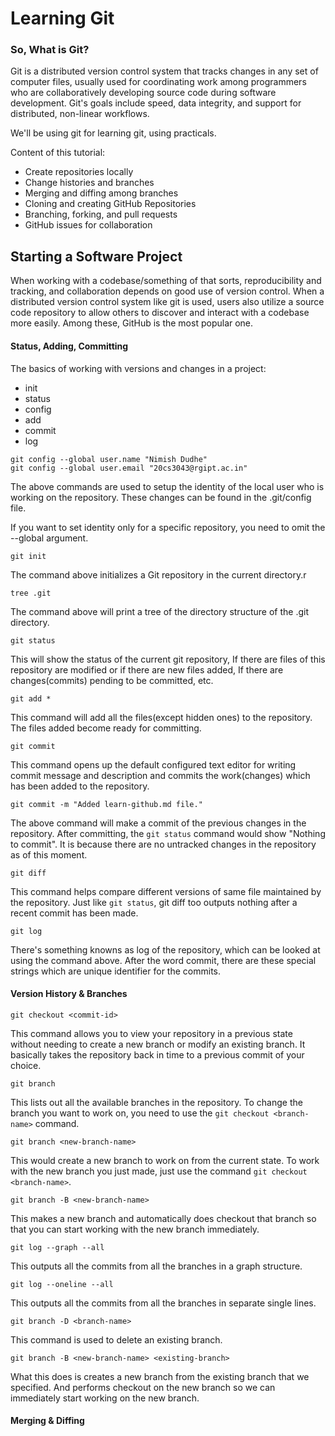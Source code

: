 # Learning Git

### So, What is Git?
Git is a distributed version control system that tracks changes in any set of computer files, usually used for coordinating work among programmers who are collaboratively developing source code during software development. Git's goals include speed, data integrity, and support for distributed, non-linear workflows.

We'll be using git for learning git, using practicals.

Content of this tutorial:
- Create repositories locally
- Change histories and branches
- Merging and diffing among branches
- Cloning and creating GitHub Repositories
- Branching, forking, and pull requests
- GitHub issues for collaboration


## Starting a Software Project
When working with a codebase/something of that sorts, reproducibility and tracking, and collaboration depends on good use of version control. When a distributed version control system like git is used, users also utilize a source code repository to allow others to discover and interact with a codebase more easily. Among these, GitHub is the most popular one.

#### Status, Adding, Committing

The basics of working with versions and changes in a project:
- init
- status
- config
- add
- commit
- log

```
git config --global user.name "Nimish Dudhe"
git config --global user.email "20cs3043@rgipt.ac.in" 
```
The above commands are used to setup the identity of the local user who is working on the repository.
These changes can be found in the .git/config file.

If you want to set identity only for a specific repository, you need to omit the --global argument.

```
git init
```
The command above initializes a Git repository in the current directory.r

```
tree .git
```
The command above will print a tree of the directory structure of the .git directory.

```
git status
```
This will show the status of the current git repository, If there are files of this repository are modified or if there are new files added, If there are changes(commits) pending to be committed, etc.

```
git add *
```
This command will add all the files(except hidden ones) to the repository. The files added become ready for committing. 

```
git commit
```
This command opens up the default configured text editor for writing commit message and description and commits the work(changes) which has been added to the repository.

```
git commit -m "Added learn-github.md file."
```
The above command will make a commit of the previous changes in the repository. After committing, the `git status` command would show "Nothing to commit". It is because there are no untracked changes in the repository as of this moment.

```
git diff
```
This command helps compare different versions of same file maintained by the repository. Just like `git status`, git diff too outputs nothing after a recent commit has been made.

```
git log
```
There's something knowns as log of the repository, which can be looked at using the command above. After the word commit, there are these special strings which are unique identifier for the commits.

#### Version History & Branches
```
git checkout <commit-id>
```
This command allows you to view your repository in a previous state without needing to create a new branch or modify an existing branch. It basically takes the repository back in time to a previous commit of your choice.

```
git branch
```
This lists out all the available branches in the repository. To change the branch you want to work on, you need to use the `git checkout <branch-name>` command.

```
git branch <new-branch-name>
```
This would create a new branch to work on from the current state. To work with the new branch you just made, just use the command `git checkout <branch-name>`.

```
git branch -B <new-branch-name>
```
This makes a new branch and automatically does checkout that branch so that you can start working with the new branch immediately.

```
git log --graph --all
```
This outputs all the commits from all the branches in a graph structure.

```
git log --oneline --all
```
This outputs all the commits from all the branches in separate single lines.

```
git branch -D <branch-name>
```
This command is used to delete an existing branch.

```
git branch -B <new-branch-name> <existing-branch>
```
What this does is creates a new branch from the existing branch that we specified. And performs checkout on the new branch so we can immediately start working on the new branch.

#### Merging & Diffing

